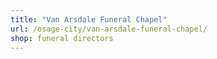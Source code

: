 ```yaml
---
title: "Van Arsdale Funeral Chapel"
url: /osage-city/van-arsdale-funeral-chapel/
shop: funeral directors
---
```

